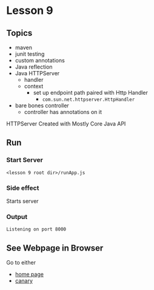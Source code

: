# Lesson 9

## Topics
- maven
- junit testing
- custom annotations
- Java reflection
- Java HTTPServer
    - handler
    - context
        - set up endpoint path paired with Http Handler
            - `com.sun.net.httpserver.HttpHandler`  
- bare bones controller
    - controller has annotations on it
    
HTTPServer Created with Mostly Core Java API

## Run

### Start Server
```
<lesson 9 root dir>/runApp.js
```


### Side effect
Starts server


### Output
`Listening on port 8000`

## See Webpage in Browser

Go to either
- [home page](http://127.0.0.1:8000)
- [canary](http://127.0.0.1:8000/canary)
